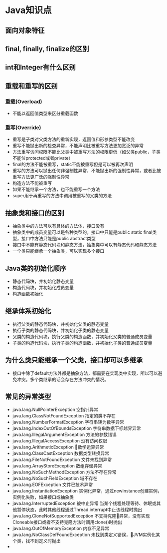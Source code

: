 # Java知识点
## 面向对象特征
## final, finally, finalize的区别
## int和Integer有什么区别
## 重载和重写的区别
### 重载(Overload)
* 不能以返回值类型来区分重载函数
### 重写(Override)
* 重写是子类对父类方法的重新实现，返回值和形参类型不能改变
* 重写不能抛出新的检查异常，不能声明比被重写方法更加宽泛的异常
* 方法重写访问权限不能比父类中被重写方法的权限更低（如父类public，子类不能位protected或者private）
* final的方法不能被重写，static不能被重写但是可以被再次声明
* 重写的方法可以抛出任何非强制性异常，不能抛出新的强制性异常，或者比被重写方法更广泛的强制性异常
* 构造方法不能被重写
* 如果不能继承一个方法，也不能重写一个方法
* super用于再重写的方法中调用被重写的父类的方法
## 抽象类和接口的区别
* 抽象类中的方法可以有具体的方法体，接口没有
* 抽象类中的成员变量可以是各种类型的，接口中只能是public static final类型，接口中方法只能是public abstract类型
* 接口中不能有静态代码块和静态方法，抽象类中可以有静态代码和静态方法
* 一个类只能继承一个抽象类，可以实现多个接口
## Java类的初始化顺序
* 静态代码块，并初始化静态变量
* 构造代码块，并初始化成员变量
* 构造函数初始化
## 继承体系初始化
* 执行父类的静态代码块，并初始化父类的静态变量
* 执行子类的静态代码块，并初始化子类的静态变量
* 父类的构造代码块，执行父类的构造函数，并初始化父类的普通成员变量
* 子类的构造代码块，执行子类的构造函数，并初始化子类的普通成员变量
## 为什么类只能继承一个父类，接口却可以多继承
* 接口中除了default方法外都是抽象方法，都需要在实现类中实现，所以可以避免冲突。多个类继承的话会存在方法冲突的情况。
## 常见的异常类型
* java.lang.NullPointerException 空指针异常
* java.lang.ClassNotFoundException 指定的类不存在
* java.lang.NumberFormatException 字符串转为数字异常
* java.lang.IndexOutOfBoundsException 字符串数据下标越界异常
* java.lang.IllegalArgumentException 方法的参数错误
* java.lang.IllegalAccessException 没有访问权限
* java.lang.ArithmeticException 数学运算异常
* java.lang.ClassCastException 数据类型转换异常
* java.lang.FileNotFoundException 文件未找到异常
* java.lang.ArrayStoreException 数组存储异常
* java.lang.NoSuchMethodException 方法不存在异常
* java.lang.NoSuchFieldException 域不存在
* java.lang.EOFException 文件已技术异常
* java.lang.InstantiationException  实例化异常，通过newInstance创建实例，实例化失败，如果接口或抽象类
* java.lang.InterruptedException 被中止异常 当某个线程处理等待、休眠或其他暂停状态，此时其他线程通过Thread.interrupt中止该线程时抛出
* java.lang.CloneNotSupportedException 不支持克隆异常，没有实现Cloneable接口或者不支持克隆方法时调用clone()时抛出
* java.lang.OutOfMemoryException 内存不足异常
* java.lang.NoClassDefFoundException 未找到类定义错误，JVM实例化某个类，找不到定义时抛出
* 